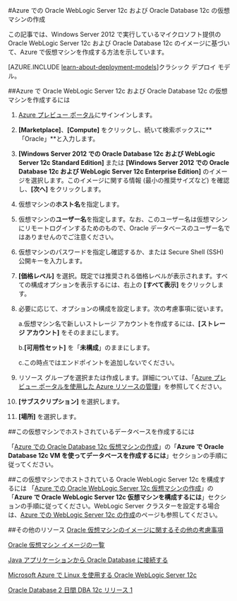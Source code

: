 <properties
	pageTitle="Oracle WebLogic Server および Database VM | Microsoft Azure"
	description="リソース マネージャーのデプロイ モデルを使用して、Windows Server 2012 で実行される Oracle WebLogic Server 12c および Oracle Database 12c Azure イメージを作成します。"
	services="virtual-machines"
	authors="bbenz"
	documentationCenter=""
	tags="azure-resource-manager"/>

<tags
	ms.service="virtual-machines"
	ms.devlang="na"
	ms.topic="article"
	ms.tgt_pltfrm="vm-windows"
	ms.workload="infrastructure-services"
	ms.date="06/22/2015"
	ms.author="bbenz" />

#Azure での Oracle WebLogic Server 12c および Oracle Database 12c の仮想マシンの作成

この記事では、Windows Server 2012 で実行しているマイクロソフト提供の Oracle WebLogic Server 12c および Oracle Database 12c のイメージに基づいて、Azure で仮想マシンを作成する方法を示しています。

[AZURE.INCLUDE [learn-about-deployment-models](../../includes/learn-about-deployment-models-rm-include.md)]クラシック デプロイ モデル。


##Azure で Oracle WebLogic Server 12c および Oracle Database 12c の仮想マシンを作成するには

1. [Azure プレビュー ポータル](https://ms.portal.azure.com/)にサインインします。

2.	**[Marketplace]**、**[Compute]** をクリックし、続いて検索ボックスに**「Oracle」**と入力します。

3.	**[Windows Server 2012 での Oracle Database 12c および WebLogic Server 12c Standard Edition]** または **[Windows Server 2012 での Oracle Database 12c および WebLogic Server 12c Enterprise Edition]** のイメージを選択します。このイメージに関する情報 (最小の推奨サイズなど) を確認し、**[次へ]** をクリックします。

4.	仮想マシンの**ホスト名**を指定します。

5.	仮想マシンの**ユーザー名**を指定します。なお、このユーザー名は仮想マシンにリモートログインするためのもので、Oracle データベースのユーザー名ではありませんのでご注意ください。

6.	仮想マシンのパスワードを指定し確認するか、または Secure Shell (SSH) 公開キーを入力します。

7.	**[価格レベル]** を選択。既定では推奨される価格レベルが表示されます。すべての構成オプションを表示するには、右上の **[すべて表示]** をクリックします。

8. 必要に応じて、オプションの構成を設定します。次の考慮事項に従います。

	a.仮想マシン名で新しいストレージ アカウントを作成するには、**[ストレージ アカウント]** をそのままにします。

	b.**[可用性セット]** を「**未構成**」のままにします。

	c.この時点ではエンドポイントを追加しないでください。

9.	リソース グループを選択または作成します。詳細については、「[Azure プレビュー ポータルを使用した Azure リソースの管理](resource-group-portal.md)」を参照してください。

10. **[サブスクリプション]** を選択します。

11. **[場所]** を選択します。


##この仮想マシンでホストされているデータベースを作成するには

「[Azure での Oracle Database 12c 仮想マシンの作成](virtual-machines-creating-oracle-database-virtual-machine.md)」の「**Azure で Oracle Database 12c VM を使ってデータベースを作成するには**」セクションの手順に従ってください。

##この仮想マシンでホストされている Oracle WebLogic Server 12c を構成するには
「[Azure での Oracle WebLogic Server 12c 仮想マシンの作成](virtual-machines-creating-oracle-webLogic-server-12c-virtual-machine.md)」の「**Azure で Oracle WebLogic Server 12c 仮想マシンを構成するには**」セクションの手順に従ってください。WebLogic Server クラスターを設定する場合は、[Azure での WebLogic Server 12c の作成](virtual-machines-creating-oracle-webLogic-server-12c-cluster.md)のページも参照してください。

##その他のリソース
[Oracle 仮想マシンのイメージに関するその他の考慮事項](miscellaneous-considerations-for-oracle-virtual-machine-images-new-article.md)

[Oracle 仮想マシン イメージの一覧](virtual-machines-oracle-list-oracle-virtual-machine-images.md)

[Java アプリケーションから Oracle Database に接続する](http://docs.oracle.com/cd/E11882_01/appdev.112/e12137/getconn.htm#TDPJD136)

[Microsoft Azure で Linux を使用する Oracle WebLogic Server 12c](http://www.oracle.com/technetwork/middleware/weblogic/learnmore/oracle-weblogic-on-azure-wp-2020930.pdf)

[Oracle Database 2 日間 DBA 12c リリース 1](http://docs.oracle.com/cd/E16655_01/server.121/e17643/toc.htm)

<!---HONumber=AcomDC_1125_2015-->